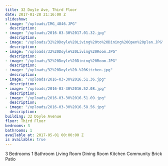 ```yaml
---
title: 32 Doyle Ave, Third Floor
date: 2017-01-28 21:16:00 Z
slideshow:
- image: "/uploads/IMG_4846.JPG"
  description:
- image: "/uploads/2016-03-30%2017.01.32.jpg"
  description:
- image: "/uploads/32%20Doyle%20Living%20to%20Dining%20Open%20plan.JPG"
  description:
- image: "/uploads/32%20Doyle%20Living%20Room.JPG"
  description:
- image: "/uploads/32%20Doyle%20Dining%20Room.JPG"
  description:
- image: "/uploads/32%20Doyle%20-%20Kitchen.jpg"
  description:
- image: "/uploads/2016-03-30%2016.51.36.jpg"
  description:
- image: "/uploads/2016-03-30%2016.52.08.jpg"
  description:
- image: "/uploads/2016-03-30%2016.51.09.jpg"
  description:
- image: "/uploads/2016-03-30%2016.58.56.jpg"
  description:
building: 32 Doyle Avenue
floor: Third Floor
bedrooms: 3
bathrooms: 1
available at: 2017-05-01 00:00:00 Z
is available: true
---
```


3 Bedrooms
1 Bathroom
Living Room
Dining Room
Kitchen
Community Brick Patio
